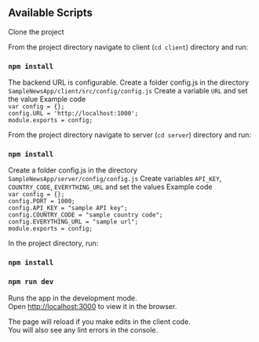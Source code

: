 ## Available Scripts

Clone the project

From the project directory navigate to client (`cd client`) directory and run:
### `npm install`

The backend URL is configurable. 
Create a folder config.js in the directory `SampleNewsApp/client/src/config/config.js`
Create a variable `URL` and set the value
Example code  
    `var config = {};`  
    `config.URL = 'http://localhost:1000';`  
    `module.exports = config;`   

From the project directory navigate to server (`cd server`) directory and run:
### `npm install`
Create a folder config.js in the directory `SampleNewsApp/server/config/config.js`
Create variables `API_KEY`, `COUNTRY_CODE`, `EVERYTHING_URL` and set the values
Example code  
    `var config = {};`  
    `config.PORT = 1000;`  
    `config.API_KEY = "sample API key";`  
    `config.COUNTRY_CODE = "sample country code";`  
    `config.EVERYTHING_URL = "sample url";`  
    `module.exports = config;`   

In the project directory, run:
### `npm install`
### `npm run dev`

Runs the app in the development mode.\
Open [http://localhost:3000](http://localhost:3000) to view it in the browser.

The page will reload if you make edits in the client code.\
You will also see any lint errors in the console.